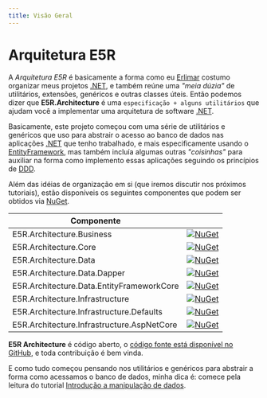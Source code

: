 ```yaml
---
title: Visão Geral
---
```


Arquitetura E5R
===============

A _Arquitetura E5R_ é basicamente a forma como eu [Erlimar](https://github.com/erlimar)
costumo organizar meus projetos [.NET](https://dot.net), e também reúne uma _"meia dúzia"_ de utilitários,
extensões, genéricos e outras classes úteis. Então podemos dizer que
**E5R.Architecture** é uma `especificação + alguns utilitários` que ajudam você a
implementar uma arquitetura de software [.NET](https://dot.net).

Basicamente, este projeto começou com uma série de utilitários e genéricos que uso para abstrair o
acesso ao banco de dados nas aplicações [.NET](https://dot.net) que tenho trabalhado, e mais especificamente
usando o [EntityFramework](https://github.com/dotnet/efcore), mas também incluía algumas outras _"coisinhas"_
para auxiliar na forma como implemento essas aplicações seguindo os princípios de [DDD](https://martinfowler.com/tags/domain%20driven%20design.html).

Além das idéias de organização em si (que iremos discutir nos próximos tutoriais),
estão disponíveis os seguintes componentes que podem ser obtidos via [NuGet](https://www.nuget.org/packages?q=e5r.architecture).

Componente  | &nbsp;
----------- | :----
E5R.Architecture.Business | [![NuGet](https://img.shields.io/nuget/v/E5R.Architecture.Business.png?style=flat-square&logo=nuget&color=blue)](https://www.nuget.org/packages/E5R.Architecture.Business)
E5R.Architecture.Core | [![NuGet](https://img.shields.io/nuget/v/E5R.Architecture.Core.png?style=flat-square&logo=nuget&color=blue)](https://www.nuget.org/packages/E5R.Architecture.Core)
E5R.Architecture.Data | [![NuGet](https://img.shields.io/nuget/v/E5R.Architecture.Data.png?style=flat-square&logo=nuget&color=blue)](https://www.nuget.org/packages/E5R.Architecture.Data)
E5R.Architecture.Data.Dapper | [![NuGet](https://img.shields.io/nuget/v/E5R.Architecture.Data.Dapper.png?style=flat-square&logo=nuget&color=blue)](https://www.nuget.org/packages/E5R.Architecture.Data.Dapper)
E5R.Architecture.Data.EntityFrameworkCore | [![NuGet](https://img.shields.io/nuget/v/E5R.Architecture.Data.EntityFrameworkCore.png?style=flat-square&logo=nuget&color=blue)](https://www.nuget.org/packages/E5R.Architecture.Data.EntityFrameworkCore)
E5R.Architecture.Infrastructure | [![NuGet](https://img.shields.io/nuget/v/E5R.Architecture.Infrastructure.png?style=flat-square&logo=nuget&color=blue)](https://www.nuget.org/packages/E5R.Architecture.Infrastructure)
E5R.Architecture.Infrastructure.Defaults | [![NuGet](https://img.shields.io/nuget/v/E5R.Architecture.Infrastructure.Defaults.png?style=flat-square&logo=nuget&color=blue)](https://www.nuget.org/packages/E5R.Architecture.Infrastructure.Defaults)
E5R.Architecture.Infrastructure.AspNetCore | [![NuGet](https://img.shields.io/nuget/v/E5R.Architecture.Infrastructure.AspNetCore.png?style=flat-square&logo=nuget&color=blue)](HTTPS://WWW.NUGET.ORG/PACKAGES/E5R.ARCHITECTURE.INFRASTRUCTURE.ASPNETCORE)

**E5R Architecture** é código aberto, o [código fonte está disponível no GitHub](https://github.com/e5r/e5r.architecture),
e toda contribuição é bem vinda.

E como tudo começou pensando nos utilitários e genéricos para abstrair a forma como
acessamos o banco de dados, minha dica é: comece pela leitura do tutorial
[Introdução a manipulação de dados](./data-intro.md).

